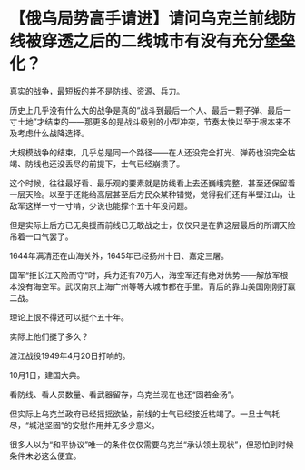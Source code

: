 # 【俄乌局势高手请进】请问乌克兰前线防线被穿透之后的二线城市有没有充分堡垒化？

真实的战争，最短板的并不是防线、资源、兵力。

历史上几乎没有什么大的战争是真的“战斗到最后一个人、最后一颗子弹、最后一寸土地”才结束的——那更多的是战斗级别的小型冲突，节奏太快以至于根本来不及考虑什么战降选择。

大规模战争的结束，几乎总是同一个路径——在人还没完全打光、弹药也没完全枯竭、防线也还没丢尽的前提下，士气已经崩溃了。

这个时候，往往最好看、最乐观的要素就是防线看上去还巍峨完整，甚至还保留着一层天险。以至于还能给高层甚至后方民众某种错觉，觉得我们还有半壁江山，让敌军这样一寸一寸啃，少说也能撑个五十年没问题。

但是实际上后方已无奥援而前线已无敢战之士，仅仅只是在靠这层最后的所谓天险吊着一口气罢了。

1644年满清还在山海关外，1645年已经扬州十日、嘉定三屠。



国军“拒长江天险而守”时，兵力还有70万人，海空军还有绝对优势——解放军根本没有海空军。武汉南京上海广州等等大城市都在手里。背后的靠山美国刚刚打赢二战。

理论上恨不得还可以挺个五十年。

实际上他们挺了多久？

渡江战役1949年4月20日打响的。

10月1日，建国大典。



看防线、看人员数量、看武器留存，乌克兰现在也还“固若金汤”。

但实际上乌克兰政府已经摇摇欲坠，前线的士气已经接近枯竭了。一旦士气耗尽，“城池坚固”的安慰作用并无多少意义。

很多人以为“和平协议”唯一的条件仅仅需要乌克兰“承认领土现状”，但恐怕到时候条件未必这么便宜。

